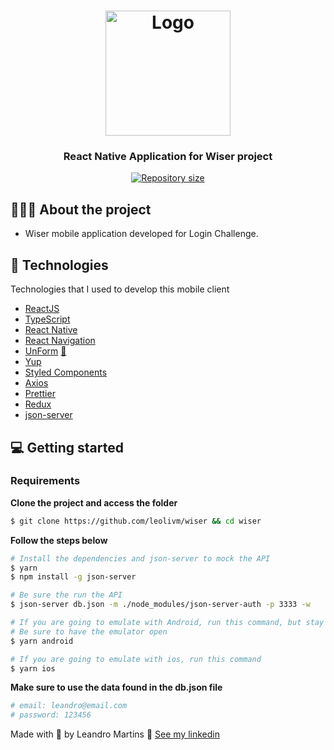 <h1 align="center">
  <img alt="Logo" src="https://res.cloudinary.com/ds7s48zv6/image/upload/v1614042548/shutterstock_1220809918_1_vku5uw.png" width="200px">
</h1>

<h3 align="center">
  React Native Application for Wiser project
</h3>

<p align="center">

  <a href="https://www.linkedin.com/in/leandro-martins-0640921a4/" target="_blank" rel="noopener noreferrer">
    <img alt="Repository size" src="https://img.shields.io/badge/made%20by-Leandro%20Martins-blueviolet">
  </a>
</p>

## 👨🏻‍💻 About the project

- Wiser mobile application developed for Login Challenge.

## 🚀 Technologies

Technologies that I used to develop this mobile client

- [ReactJS](https://reactjs.org/)
- [TypeScript](https://www.typescriptlang.org/)
- [React Native](https://reactnative.dev/)
- [React Navigation](https://reactnavigation.org/)
- [UnForm](https://unform.dev/) [💜](https://rocketseat.com.br/)
- [Yup](https://github.com/jquense/yup)
- [Styled Components](https://styled-components.com/)
- [Axios](https://github.com/axios/axios)
- [Prettier](https://prettier.io/)
- [Redux](https://redux.js.org/)
- [json-server](https://github.com/typicode/json-server)

## 💻 Getting started

### Requirements

**Clone the project and access the folder**

```bash
$ git clone https://github.com/leolivm/wiser && cd wiser
```

**Follow the steps below**

```bash
# Install the dependencies and json-server to mock the API
$ yarn
$ npm install -g json-server 

# Be sure the run the API
$ json-server db.json -m ./node_modules/json-server-auth -p 3333 -w

# If you are going to emulate with Android, run this command, but stay tuned because the project was developed using the iOS Simulator
# Be sure to have the emulator open
$ yarn android

# If you are going to emulate with ios, run this command
$ yarn ios
```

**Make sure to use the data found in the db.json file**

```bash
# email: leandro@email.com
# password: 123456
```

Made with 💜 by Leandro Martins 👋 [See my linkedin](https://www.linkedin.com/in/leandro-martins-0640921a4/)
